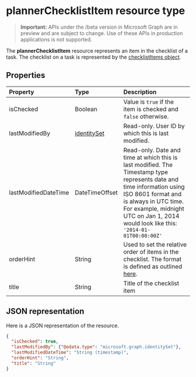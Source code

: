 # plannerChecklistItem resource type

> **Important:** APIs under the /beta version in Microsoft Graph are in preview and are subject to change. Use of these APIs in production applications is not supported.

The **plannerChecklistItem** resource represents an item in the checklist of a task. The checklist on a task is represented by the [checklistItems object](plannerchecklistitems.md).


## Properties
| Property	   | Type	|Description|
|:---------------|:--------|:----------|
|isChecked|Boolean|Value is `true` if the item is checked and `false` otherwise.|
|lastModifiedBy|[identitySet](identityset.md)| Read-only. User ID by which this is last modified.|
|lastModifiedDateTime|DateTimeOffset|Read-only. Date and time at which this is last modified. The Timestamp type represents date and time information using ISO 8601 format and is always in UTC time. For example, midnight UTC on Jan 1, 2014 would look like this: `'2014-01-01T00:00:00Z'`|
|orderHint|String|Used to set the relative order of items in the checklist. The format is defined as outlined [here](planner-order-hint-format.md).|
|title|String|Title of the checklist item|

## JSON representation
Here is a JSON representation of the resource.

<!-- {
  "blockType": "resource",
  "optionalProperties": [

  ],
  "@odata.type": "microsoft.graph.plannerChecklistItem"
}-->

```json
{
  "isChecked": true,
  "lastModifiedBy": {"@odata.type": "microsoft.graph.identitySet"},
  "lastModifiedDateTime": "String (timestamp)",
  "orderHint": "String",
  "title": "String"
}

```

<!-- uuid: 8fcb5dbc-d5aa-4681-8e31-b001d5168d79
2015-10-25 14:57:30 UTC -->
<!-- {
  "type": "#page.annotation",
  "description": "plannerChecklistItem resource",
  "keywords": "",
  "section": "documentation",
  "tocPath": ""
}-->